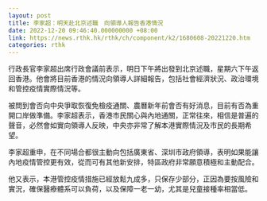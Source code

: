 ```yaml
---
layout: post
title: 李家超：明天赴北京述職　向領導人報告香港情況
date: 2022-12-20 09:46:40.000000000 +08:00
link: https://news.rthk.hk/rthk/ch/component/k2/1680608-20221220.htm
categories: rthk
---
```


行政長官李家超出席行政會議前表示，明日下午將出發到北京述職，星期六下午返回香港。他會將目前香港的情況向領導人詳細報告，包括社會經濟狀況、政治環境和管控疫情實際情況等。

被問到會否向中央爭取恢復免檢疫通關、農曆新年前會否有好消息，目前有否為重開口岸做準備。李家超表示，香港市民關心與內地通關，正常往來，相信是普遍的聲音，必然會如實向領導人反映，中央亦非常了解本港實際情況及市民的長期希望。

李家超重申，在不同場合都很主動向包括廣東省、深圳市政府領導，表明如果能讓內地疫情管控更有效，從而可有其他新安排，特區政府非常願意積極和主動配合。

他又表示，本港管控疫情措施已經放鬆九成多，只保存少部分，正因為要按風險和實況，確保醫療體系可以負荷，以及保障一老一幼，尤其是兒童接種率相當低。

